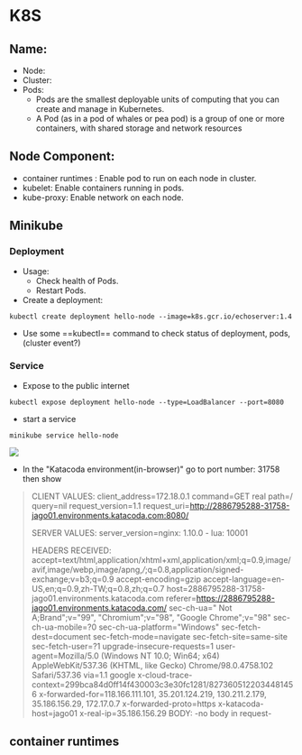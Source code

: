 # K8S
## Name:
* Node:
* Cluster:
* Pods: 
    * Pods are the smallest deployable units of computing that you can create and manage in Kubernetes.
    * A Pod (as in a pod of whales or pea pod) is a group of one or more containers, with shared storage and network resources
## Node Component:
* container runtimes : Enable pod to run on each node in cluster.
* kubelet: Enable containers running in pods.
* kube-proxy: Enable network on each node.

## Minikube
### Deployment
* Usage:
    * Check health of Pods.
    * Restart Pods.
* Create a deployment:
```
kubectl create deployment hello-node --image=k8s.gcr.io/echoserver:1.4
```
* Use some ==kubectl== command to check status of deployment, pods, (cluster event?)
### Service
* Expose to the public internet
```
kubectl expose deployment hello-node --type=LoadBalancer --port=8080
```
* start a service
```
minikube service hello-node
```
![](https://i.imgur.com/3H5iXMp.png)

* In the "Katacoda environment(in-browser)" go to port number: 31758 then show
> CLIENT VALUES:
> client_address=172.18.0.1
> command=GET
> real path=/
> query=nil
> request_version=1.1
> request_uri=http://2886795288-31758-jago01.environments.katacoda.com:8080/
> 
> SERVER VALUES:
> server_version=nginx: 1.10.0 - lua: 10001
> 
> HEADERS RECEIVED:
> accept=text/html,application/xhtml+xml,application/xml;q=0.9,image/avif,image/webp,image/apng,*/*;q=0.8,application/signed-exchange;v=b3;q=0.9
> accept-encoding=gzip
> accept-language=en-US,en;q=0.9,zh-TW;q=0.8,zh;q=0.7
> host=2886795288-31758-jago01.environments.katacoda.com
> referer=https://2886795288-jago01.environments.katacoda.com/
> sec-ch-ua=" Not A;Brand";v="99", "Chromium";v="98", "Google Chrome";v="98"
> sec-ch-ua-mobile=?0
> sec-ch-ua-platform="Windows"
> sec-fetch-dest=document
> sec-fetch-mode=navigate
> sec-fetch-site=same-site
> sec-fetch-user=?1
> upgrade-insecure-requests=1
> user-agent=Mozilla/5.0 (Windows NT 10.0; Win64; x64) AppleWebKit/537.36 (KHTML, like Gecko) Chrome/98.0.4758.102 Safari/537.36
> via=1.1 google
> x-cloud-trace-context=299bca84d0ff14f430003c3e30fc1281/8273605122034481456
> x-forwarded-for=118.166.111.101, 35.201.124.219, 130.211.2.179, 35.186.156.29, 172.17.0.7
> x-forwarded-proto=https
> x-katacoda-host=jago01
> x-real-ip=35.186.156.29
> BODY:
> -no body in request-


## container runtimes 